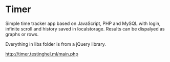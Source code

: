 # Timer

Simple time tracker app based on JavaScript, PHP and MySQL with login, infinite scroll and history saved in localstorage. Results can be dispalyed as graphs or rows.

Everything in libs folder is from a jQuery library.

http://timer.testinghel.ml/main.php
